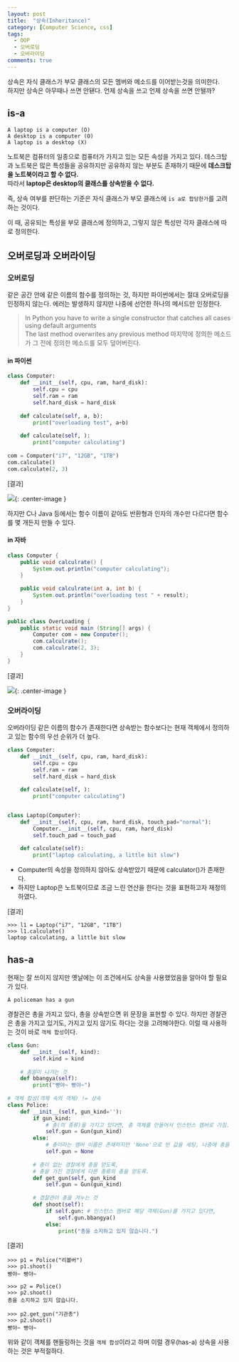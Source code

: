 ```yaml
---
layout: post
title:  "상속(Inheritance)"
category: [Computer Science, css]
tags:
  - OOP
  - 오버로딩
  - 오버라이딩
comments: true
---
```


상속은 자식 클래스가 부모 클래스의 모든 멤버와 메소드를 이어받는것을 의미한다. <br>
하지만 상속은 아무때나 쓰면 안됀다. 언제 상속을 쓰고 언제 상속을 쓰면 안됄까?

## is-a

```docker
A laptop is a computer (O)
A desktop is a computer (O)
A laptop is a desktop (X) 
```

노트북은 컴퓨터의 일종으로 컴퓨터가 가지고 있는 모든 속성을 가지고 있다. 데스크탑과 노트북은 많은 특성들을 공유하지만 공유하지 않는 부분도 존재하기 때문에 **데스크탑을 노트북이라고 할 수 없다.** <br>
따라서 **laptop은 desktop의 클래스를 상속받을 수 없다.**

즉, 상속 여부를 판단하는 기준은 자식 클래스가 부모 클래스에 `is a로 합당한가`를 고려하는 것이다.

이 때, 공유되는 특성을 부모 클래스에 정의하고, 그렇지 않은 특성만 각자 클래스에 따로 정의한다.

## 오버로딩과 오버라이딩
### 오버로딩 
같은 공간 안에 같은 이름의 함수를 정의하는 것, 하지만 파이썬에서는 절대 오버로딩을 인정하지 않는다. 에러는 발생하지 않지만 나중에 선언한 하나의 메서드만 인정한다.

> In Python you have to write a single constructor that catches all cases using default arguments <br>
> The last method overwrites any previous method 마지막에 정의한 메소드가 그 전에 정의한 메소드를 모두 덮어버린다.

#### in 파이썬

```python
class Computer:
    def __init__(self, cpu, ram, hard_disk):
        self.cpu = cpu
        self.ram = ram
        self.hard_disk = hard_disk
    
    def calculate(self, a, b):
        print("overloading test", a+b)
    
    def calculate(self, ):
        print("computer calculating")
        
com = Computer("i7", "12GB", "1TB")
com.calculate()
com.calculate(2, 3)
```

[결과]

![]({{site.url}}/assets/calc_python.png){: .center-image }

하지만 C나 Java 등에서는 함수 이름이 같아도 반환형과 인자의 개수만 다르다면 함수를 몇 개든지 만들 수 있다.

#### in 자바

```java
class Computer {
    public void calculrate() {
        System.out.println("computer calculating");
    }
    
    public void calculrate(int a, int b) {
        System.out.println("overloading test " + result);
    }
}

public class OverLoading {
    public static void main (String[] args) {
        Computer com = new Conputer();
        com.calculrate();
        com.calculrate(2, 3);
    }
}
```

[결과]

![]({{site.url}}/assets/calc_java.png){: .center-image }

### 오버라이딩
오버라이딩 같은 이름의 함수가 존재한다면 상속받는 함수보다는 현재 객체에서 정의하고 있는 함수의 우선 순위가 더 높다.

```python
class Computer:
    def __init__(self, cpu, ram, hard_disk):
        self.cpu = cpu
        self.ram = ram
        self.hard_disk = hard_disk
        
    def calculate(self, ):
        print("computer calculating")


class Laptop(Computer):
    def __init__(self, cpu, ram, hard_disk, touch_pad="normal"):
        Computer.__init__(self, cpu, ram, hard_disk)
        self.touch_pad = touch_pad
        
    def calculate(self):
        print("laptop calculating, a little bit slow")
```

- Computer의 속성을 정의하지 않아도 상속받았기 때문에 calculator()가 존재한다.
- 하지만 Laptop은 노트북이므로 조금 느린 연산을 한다는 것을 표현하고자 재정의하였다.

[결과]

```
>>> l1 = Laptop("i7", "12GB", "1TB")
>>> l1.calculate()
laptop calculating, a little bit slow
```

## has-a 
현재는 잘 쓰이지 않지만 옛날에는 이 조건에서도 상속을 사용했었음을 알아야 할 필요가 있다.

```docker
A policeman has a gun
```

경찰관은 총을 가지고 있다, 총을 상속받으면 위 문장을 표현할 수 있다. 하지만 경찰관은 총을 가지고 있기도, 가지고 있지 않기도 하다는 것을 고려해야한다. 이럴 때 사용하는 것이 바로 `객체 합성`이다.

```python
class Gun:
    def __init__(self, kind):
        self.kind = kind
    
    # 총알이 나가는 것
    def bbangya(self):
        print("빵야~ 빵야~")
        
# 객체 합성(객체 속의 객체) != 상속
class Police:
    def __init__(self, gun_kind=''):
        if gun_kind:
            # 총(의 종류)을 가지고 있다면, 총 객체를 만들어서 인스턴스 멤버로 가짐.
            self.gun = Gun(gun_kind) 
        else:
            # 총이라는 멤버 이름은 존재하지만 'None'으로 빈 값을 세팅, 나중에 총을 가질 여지가 있음.
            self.gun = None
        
        # 총이 없는 경찰에게 총을 얻도록,
        # 총을 가진 경찰에게 다른 종류의 총을 얻도록.    
        def get_gun(self, gun_kind            
            self.gun = Gun(gun_kind)
    
        # 경찰관이 총을 겨누는 것
        def shoot(self):
            if self.gun: # 인스턴스 멤버로 해당 객체(Gun)를 가지고 있다면,
                self.gun.bbangya()
            else:
                print("총을 소지하고 있지 않습니다.")
```

[결과]

```
>>> p1 = Police("리볼버")
>>> p1.shoot()
빵야~ 빵야~

>>> p2 = Police()
>>> p2.shoot()
총을 소지하고 있지 않습니다.

>>> p2.get_gun("기관총")
>>> p2.shoot()
빵야~ 빵야~ 
```

위와 같이 객체를 핸들링하는 것을 `객체 합성`이라고 하며 이럴 경우(has-a) 상속을 사용하는 것은 부적절하다.